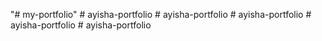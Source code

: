 "# my-portfolio" 
#   a y i s h a - p o r t f o l i o  
 #   a y i s h a - p o r t f o l i o  
 #   a y i s h a - p o r t f o l i o  
 #   a y i s h a - p o r t f o l i o  
 #   a y i s h a - p o r t f o l i o  
 